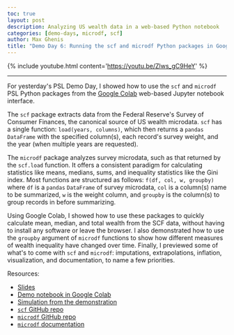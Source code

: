 ```yaml
---
toc: true
layout: post
description: Analyzing US wealth data in a web-based Python notebook
categories: [demo-days, microdf, scf]
author: Max Ghenis
title: "Demo Day 6: Running the scf and microdf Python packages in Google Colab"
---
```


 {% include youtube.html content='https://youtu.be/Zlws_gC9HeY' %}

 ------

 For yesterday's PSL Demo Day, I showed how to use the `scf` and `microdf` PSL Python packages from the [Google Colab](http://colab.research.google.com) web-based Jupyter notebook interface.

 The `scf` package extracts data from the Federal Reserve's Survey of Consumer Finances, the canonical source of US wealth microdata.
 `scf` has a single function: `load(years, columns)`, which then returns a `pandas` `DataFrame` with the specified column(s), each record's survey weight, and the year (when multiple years are requested).

 The `microdf` package analyzes survey microdata, such as that returned by the `scf.load` function.
 It offers a consistent paradigm for calculating statistics like means, medians, sums, and inequality statistics like the Gini index.
 Most functions are structured as follows: `f(df, col, w, groupby)` where `df` is a `pandas` `DataFrame` of survey microdata, `col` is a column(s) name to be summarized, `w` is the weight column, and `groupby` is the column(s) to group records in before summarizing.

 Using Google Colab, I showed how to use these packages to quickly calculate mean, median, and total wealth from the SCF data, without having to install any software or leave the browser.
 I also demonstrated how to use the `groupby` argument of `microdf` functions to show how different measures of wealth inequality have changed over time.
 Finally, I previewed some of what's to come with `scf` and `microdf`: imputations, extrapolations, inflation, visualization, and documentation, to name a few priorities.

Resources:
* [Slides](https://docs.google.com/presentation/d/1bXWD_8wjbvG4J-Tq8PvlP7xK7Kz2X0oVpsOnjFZ_6zY)
* [Demo notebook in Google Colab](https://colab.research.google.com/drive/1WLOYxAtC347g2tIyO_iJJQUAZmwL4raB?usp=sharing)
* [Simulation from the demonstration](https://compute.studio/PSLmodels/Tax-Brain/48969/)
* [`scf` GitHub repo](https://github.com/PSLmodels/scf)
* [`microdf` GitHub repo](https://github.com/PSLmodels/microdf)
* [`microdf` documentation](https://pslmodels.github.io/microdf)

